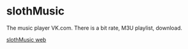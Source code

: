 # slothMusic
The music player VK.com. There is a bit rate, M3U playlist, download.

[slothMusic web](http://music.pavlovdmitry.com/)